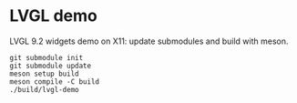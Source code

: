 LVGL demo
=========

LVGL 9.2 widgets demo on X11: update submodules and build with meson.
```
git submodule init
git submodule update
meson setup build
meson compile -C build
./build/lvgl-demo
```

